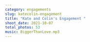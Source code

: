 ```yaml
---
category: engagements
slug: katecolin-engagement
title: "Kate and Colin's Engagement "
shoot_date: 2021-10-07
total_photos: 53
music: BiggerThanLove.mp3
---
```

